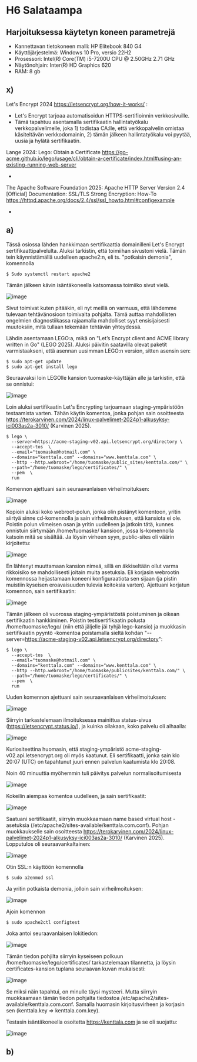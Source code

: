 # H6 Salataampa


## Harjoituksessa käytetyn koneen parametrejä

- Kannettavan tietokoneen malli: HP Elitebook 840 G4
- Käyttöjärjestelmä: Windows 10 Pro, versio 22H2
- Prosessori: Intel(R) Core(TM) i5-7200U CPU @ 2.50GHz 2.71 GHz
- Näytönohjain: Inter(R) HD Graphics 620
- RAM: 8 gb



## x)

Let's Encrypt 2024 https://letsencrypt.org/how-it-works/ :

- Let's Encrypt tarjoaa automatisoidun HTTPS-sertifioinnin verkkosivuille.
- Tämä tapahtuu asentamalla sertifikaatin hallintatyökalu verkkopalvelimelle, joka 1) todistaa CA:lle, että verkkopalvelin omistaa käsiteltävän verkkodomainin, 2) tämän jälkeen hallintatyökalu voi pyytää, uusia ja hylätä sertifikaatin.

Lange 2024: Lego: Obtain a Certificate https://go-acme.github.io/lego/usage/cli/obtain-a-certificate/index.html#using-an-existing-running-web-server

-

The Apache Software Foundation 2025: Apache HTTP Server Version 2.4 [Official] Documentation: SSL/TLS Strong Encryption: How-To https://httpd.apache.org/docs/2.4/ssl/ssl_howto.html#configexample

-


## a) 

Tässä osiossa lähden hankkimaan sertifikaattia domainilleni Let's Encrypt sertifikaattipalvelulta.
Aluksi tarkistin, että toimiihan sivustoni vielä. Tämän tein käynnistämällä uudelleen apache2:n, eli ts. "potkaisin demonia", komennolla

    $ Sudo systemctl restart apache2

Tämän jälkeen kävin isäntäkoneella katsomassa toimiiko sivut vielä.

![image](https://github.com/user-attachments/assets/a80a7ec9-e4cb-46cd-abf9-3ee2226e85ee)

Sivut toimivat kuten pitääkin, eli nyt meillä on varmuus, että lähdemme tulevaan tehtävänosioon toimivalta pohjalta. Tämä auttaa mahdollisten ongelmien diagnostiikassa rajaamalla mahdolliset syyt ensisijaisesti muutoksiin, mitä tullaan tekemään tehtävän yhteydessä.

Lähdin asentamaan LEGO:a, mikä on "Let’s Encrypt client and ACME library written in Go" (LEGO 2025). Aluksi päivitin saatavilla olevat paketit varmistaakseni, että asennan uusimman LEGO:n version, sitten asensin sen:

    $ sudo apt-get update
    $ sudo apt-get install lego

Seuraavaksi loin LEGOlle kansion tuomaske-käyttäjän alle ja tarkistin, että se onnistui:

![image](https://github.com/user-attachments/assets/ec3af4fc-7e14-467a-bd02-544b2e2fb0ee)

Loin aluksi sertifikaatin Let's Encrypting tarjoamaan staging-ympäristöön testaamista varten. Tähän käytin komentoa, jonka pohjan sain osoitteesta https://terokarvinen.com/2024/linux-palvelimet-2024p1-alkusyksy-ici003as2a-3010/ (Karvinen 2025).

    $ lego \
      --server=https://acme-staging-v02.api.letsencrypt.org/directory \
      --accept-tos  \
      --email="tuomaske@hotmail.com" \
      --domains="kenttala.com" --domains="www.kenttala.com" \
      --http --http.webroot="/home/tuomaske/public_sites/kenttala.com/" \
      --path="/home/tuomaske/lego/certificates/" \
      --pem  \
      run

Komennon ajettuani sain seuraavanlaisen virheilmoituksen:

![image](https://github.com/user-attachments/assets/73f5f42d-61ff-4998-8eb3-a42f8cdb8e74)

Kopioin aluksi koko webroot-polun, jonka olin pistänyt komentoon, yritin siirtyä sinne cd-komennolla ja sain virheilmoituksen, että kansiota ei ole. Poistin polun viimeisen osan ja yritin uudelleen ja jatkoin tätä, kunnes onnistuin siirtymään /home/tuomaske/ kansioon, jossa ls-komennolla katsoin mitä se sisältää. Ja löysin virheen syyn, public-sites oli väärin kirjoitettu:

![image](https://github.com/user-attachments/assets/6bcdee49-4698-463c-90cb-c1e4b7862a9d)

En lähtenyt muuttamaan kansion nimeä, sillä en äkkiseltään ollut varma rikkoisiko se mahdollisesti joitain muita asetuksia. Eli korjasin webrootin komennossa heijastamaan koneeni konfiguraatiota sen sijaan (ja pistin muistiin kyseisen eroavaisuuden tulevia koitoksia varten). Ajettuani korjatun komennon, sain sertifikaatin:

![image](https://github.com/user-attachments/assets/cb6b9985-0cc4-498c-88f0-f4a81fe229f0)

Tämän jälkeen oli vuorossa staging-ympäristöstä poistuminen ja oikean sertifikaatin hankkiminen. Poistin testisertifikaatin polusta /home/tuomaske/lego/ (niin että jäljelle jäi tyhjä lego-kansio) ja muokkasin sertifikaatin pyyntö -komentoa poistamalla sieltä kohdan "--server=https://acme-staging-v02.api.letsencrypt.org/directory":


    $ lego \
      --accept-tos  \
      --email="tuomaske@hotmail.com" \
      --domains="kenttala.com" --domains="www.kenttala.com" \
      --http --http.webroot="/home/tuomaske/publicsites/kenttala.com/" \
      --path="/home/tuomaske/lego/certificates/" \
      --pem  \
      run


Uuden komennon ajettuani sain seuraavanlaisen virheilmoituksen:

![image](https://github.com/user-attachments/assets/6c684377-79b5-41ba-ba2e-257c6a438ac2)

Siirryin tarkastelemaan ilmoituksessa mainittua status-sivua (https://letsencrypt.status.io/), ja kuinka ollakaan, koko palvelu oli alhaalla:

![image](https://github.com/user-attachments/assets/429b3e68-5aa2-4533-8ab4-76545d675235)

Kuriositeettina huomasin, että staging-ympäristö acme-staging-v02.api.letsencrypt.org oli myös kaatunut. Eli sertifikaatti, jonka sain klo 20:07 (UTC) on tapahtunut juuri ennen palvelun kaatumista klo 20:08.

Noin 40 minuuttia myöhemmin tuli päivitys palvelun normalisoitumisesta

![image](https://github.com/user-attachments/assets/0582734b-7da9-4b8b-930c-06a403efda83)

Kokeilin aiempaa komentoa uudelleen, ja sain sertifikaatit:

![image](https://github.com/user-attachments/assets/ee87be6b-90bc-430a-a0f2-bf5d61a0a04f)

Saatuani sertifikaatit, siirryin muokkaamaan name based virtual host -asetuksia (/etc/apache2/sites-available/kenttala.com.conf). Pohjan muokkaukselle sain osoitteesta https://terokarvinen.com/2024/linux-palvelimet-2024p1-alkusyksy-ici003as2a-3010/ (Karvinen 2025). Lopputulos oli seuraavankaltainen:

![image](https://github.com/user-attachments/assets/2e156540-7222-4726-bafb-48b6faa03bdc)

Otin SSL:n käyttöön komennolla

    $ sudo a2enmod ssl

Ja yritin potkaista demonia, jolloin sain virheilmoituksen:

![image](https://github.com/user-attachments/assets/02e3d580-e70c-4eef-a501-04734ab5ffec)

Ajoin komennon

    $ sudo apache2ctl configtest
    
Joka antoi seuraavanlaisen lokitiedon:

![image](https://github.com/user-attachments/assets/2f9d8492-26de-4d02-9bb7-6dbb1c693c07)

Tämän tiedon pohjilta siirryin kyseiseen polkuun /home/tuomaske/lego/certificates/ tarkastelemaan tilannetta, ja löysin certificates-kansion tuplana seuraavan kuvan mukaisesti: 

![image](https://github.com/user-attachments/assets/6a1a6709-9b28-4ea9-a703-703f845ec9cd)

Se miksi näin tapahtui, on minulle täysi mysteeri. Mutta siirryin muokkaamaan tämän tiedon pohjalta tiedostoa /etc/apache2/sites-available/kenttala.com.conf. Samalla huomasin kirjoitusvirheen ja korjasin sen (kenttala.key => kenttala.com.key).


Testasin isäntäkoneella osoitetta https://kenttala.com ja se oli suojattu:

![image](https://github.com/user-attachments/assets/c2c2b614-25c9-4a18-9b81-d9ad810d8fc3)

## b)
















    




